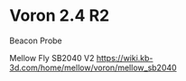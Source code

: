 # Voron 2.4 R2

Beacon Probe

Mellow Fly SB2040 V2 https://wiki.kb-3d.com/home/mellow/voron/mellow_sb2040



